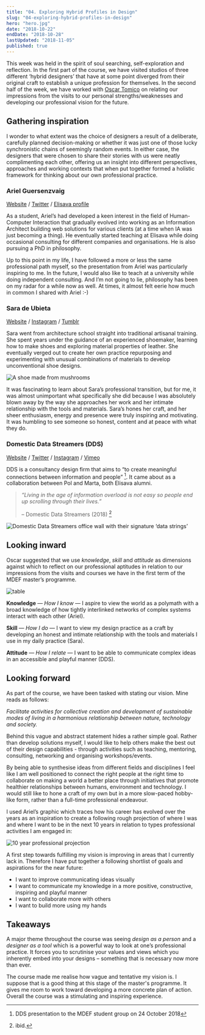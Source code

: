 ```yaml
---
title: "04. Exploring Hybrid Profiles in Design"
slug: "04-exploring-hybrid-profiles-in-design"
hero: "hero.jpg"
date: "2018-10-22"
endDate: "2018-10-28"
lastUpdated: "2018-11-05"
published: true
---
```


This week was held in the spirit of soul searching, self-exploration and reflection. In the first part of the course, we have visited studios of three different ‘hybrid designers’ that have at some point diverged from their original craft to establish a unique profession for themselves. In the second half of the week, we have worked with [Oscar Tomico](http://www.elisava.net/en/center/professorate/oscar-tomico-plasencia) on relating our impressions from the visits to our personal strengths/weaknesses and developing our professional vision for the future.

## Gathering inspiration

I wonder to what extent was the choice of designers a result of a deliberate, carefully planned decision-making or whether it was just one of those lucky synchronistic chains of seemingly random events. In either case, the designers that were chosen to share their stories with us were neatly complimenting each other, offering us an insight into different perspectives, approaches and working contexts that when put together formed a holistic framework for thinking about our own professional practice.


### Ariel Guersenzvaig

[Website](https://interacciones.org/) / [Twitter](https://twitter.com/interacciones) / [Elisava profile](http://www.elisava.net/en/center/professorate/ariel-guersenzvaig)

As a student, Ariel’s had developed a keen interest in the field of Human-Computer Interaction that gradually evolved into working as an Information Architect building web solutions for various clients (at a time when IA was just becoming a thing). He eventually started teaching at Elisava while doing occasional consulting for different companies and organisations. He is also pursuing a PhD in philosophy.

Up to this point in my life, I have followed a more or less the same professional path myself, so the presentation from Ariel was particularly inspiring to me. In the future, I would also like to teach at a university while doing independent consulting. And I’m not going to lie, philosophy has been on my radar for a while now as well. At times, it almost felt eerie how much in common I shared with Ariel :-)  


### Sara de Ubieta

[Website](http://www.deubieta.com/) / [Instagram](https://www.instagram.com/sara_deubieta) / [Tumblr](http://deubieta.tumblr.com/)
 
Sara went from architecture school straight into traditional artisanal training. She spent years under the guidance of an experienced shoemaker, learning how to make shoes and exploring material properties of leather. She eventually verged out to create her own practice repurposing and experimenting with unusual combinations of materials to develop unconventional shoe designs.

![A shoe made from mushrooms](mushroom-shoe.jpeg "One of Sara‘s material experiments - a shoe made of mushrooms which I found absolutely fascinating given my interest in potential uses of mycelium for various sustainable modes of living.")

It was fascinating to learn about Sara’s professional transition, but for me, it was almost unimportant what specifically she did because I was absolutely blown away by the way she approaches her work and her intimate relationship with the tools and materials. Sara’s hones her craft, and her sheer enthusiasm, energy and presence were truly inspiring and motivating. It was humbling to see someone so honest, content and at peace with what they do.


### Domestic Data Streamers (DDS)

[Website](http://domesticstreamers.com/) / [Twitter](https://twitter.com/domesticstream) / [Instagram](https://www.instagram.com/domesticdatastreamers/) / [Vimeo](https://vimeo.com/domesticdatastreamers)

DDS is a consultancy design firm that aims to “to create meaningful connections between information and people” [^1]. It came about as a collaboration between Pol and Marta, both Elisava alumni.


> *“Living in the age of information overload is not easy so people end up scrolling through their lives.”*
> 
> – Domestic Data Streamers (2018) [^2] 

![Domestic Data Streamers office wall with their signature ‘data strings’](data-strings.jpg "DDS office wall with their signature ‘data strings’")



## Looking inward

Oscar suggested that we use *knowledge*, *skill* and *attitude* as dimensions against which to reflect on our professional aptitudes in relation to our impressions from the visits and courses we have in the first term of the MDEF master’s programme.


![table](table.jpg "Assessing professional dimensions")


**Knowledge** — *How I know* — I aspire to view the world as a polymath with a broad knowledge of how tightly interlinked networks of complex systems interact with each other (Ariel).

**Skill** — *How I do* — I want to view my design practice as a craft by developing an honest and intimate relationship with the tools and materials I use in my daily practice (Sara).

**Attitude** — *How I relate* — I want to be able to communicate complex ideas in an accessible and playful manner (DDS).


## Looking forward

As part of the course, we have been tasked with stating our vision. Mine reads as follows:

*Facilitate activities for collective creation and development of sustainable modes of living in a harmonious relationship between nature, technology and society.*

Behind this vague and abstract statement hides a rather simple goal. Rather than develop solutions myself, I would like to help others make the best out of their design capabilities - through activities such as teaching, mentoring, consulting, networking and organising workshops/events.

By being able to synthesise ideas from different fields and disciplines I feel like I am well positioned to connect the right people at the right time to collaborate on making a world a better place through initiatives that promote healthier relationships between humans, environment and technology. I would still like to hone a craft of my own but in a more slow-paced hobby-like form, rather than a full-time professional endeavour. 

I used Ariel’s graphic which traces how his career has evolved over the years as an inspiration to create a following rough projection of where I was and where I want to be in the next 10 years in relation to types professional activities I am engaged in:

![10 year professional projection](projection.jpg "A 10 year projection of professional activities")

A first step towards fulfilling my vision is improving in areas that I currently lack in. Therefore I have put together a following shortlist of goals and aspirations for the near future:

- I want to improve communicating ideas visually
- I want to communicate my knowledge in a more positive, constructive, inspiring and playful manner
- I want to collaborate more with others
- I want to build more using my hands



## Takeaways

A major theme throughout the course was seeing *design as a person* and a *designer as a tool* which is a powerful way to look at one’s professional practice. It forces you to scrutinise your values and views which you inherently embed into your designs – something that is necessary now more than ever.

The course made me realise how vague and tentative my vision is. I suppose that is a good thing at this stage of the master's programme. It gives me room to work toward developing a more concrete plan of action. Overall the course was a stimulating and inspiring experience.


[^1]: DDS presentation to the MDEF student group on 24 October 2018
[^2]: ibid.
